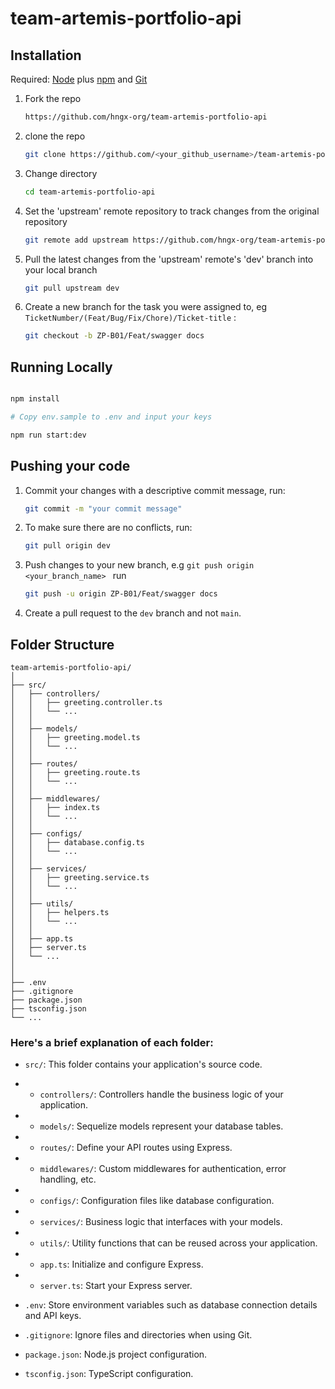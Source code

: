 # team-artemis-portfolio-api

## Installation

Required: [Node](https://nodejs.org/) plus [npm](https://docs.npmjs.com/) and [Git](https://git-scm.com/downloads)

1. Fork the repo

   ```bash
   https://github.com/hngx-org/team-artemis-portfolio-api
   ```

2. clone the repo

   ```bash
   git clone https://github.com/<your_github_username>/team-artemis-portfolio-api
   ```

3. Change directory

   ```bash
   cd team-artemis-portfolio-api
   ```

4. Set the 'upstream' remote repository to track changes from the original repository

    ```bash
    git remote add upstream https://github.com/hngx-org/team-artemis-portfolio-api.git
    ```

5. Pull the latest changes from the 'upstream' remote's 'dev' branch into your local branch

   ```bash
   git pull upstream dev
   ```

6. Create a new branch for the task you were assigned to, eg `TicketNumber/(Feat/Bug/Fix/Chore)/Ticket-title` :
   ```bash
   git checkout -b ZP-B01/Feat/swagger docs
   ```


## Running Locally

```bash

npm install

# Copy env.sample to .env and input your keys

npm run start:dev

```

## Pushing your code

1. Commit your changes with a descriptive commit message, run:
   ```bash
   git commit -m "your commit message"
   ```
2. To make sure there are no conflicts, run:
   ```bash
   git pull origin dev
   ```
3. Push changes to your new branch, e.g `git push origin <your_branch_name>
` run

   ```bash
   git push -u origin ZP-B01/Feat/swagger docs
   ```

4. Create a pull request to the `dev` branch and not `main`.

## Folder Structure

```
team-artemis-portfolio-api/
│
├── src/
│   ├── controllers/
│   │   ├── greeting.controller.ts
│   │   └── ...
│   │
│   ├── models/
│   │   ├── greeting.model.ts
│   │   └── ...
│   │
│   ├── routes/
│   │   ├── greeting.route.ts
│   │   └── ...
│   │
│   ├── middlewares/
│   │   ├── index.ts
│   │   └── ...
│   │
│   ├── configs/
│   │   ├── database.config.ts
│   │   └── ...
│   │
│   ├── services/
│   │   ├── greeting.service.ts
│   │   └── ...
│   │
│   ├── utils/
│   │   ├── helpers.ts
│   │   └── ...
│   │
│   ├── app.ts
│   ├── server.ts
│   └── ...
│
│
├── .env
├── .gitignore
├── package.json
├── tsconfig.json
└── ...
```

### Here's a brief explanation of each folder:

- `src/`: This folder contains your application's source code.

- - `controllers/`: Controllers handle the business logic of your application.
- - `models/`: Sequelize models represent your database tables.
- - `routes/`: Define your API routes using Express.
- - `middlewares/`: Custom middlewares for authentication, error handling, etc.
- - `configs/`: Configuration files like database configuration.
- - `services/`: Business logic that interfaces with your models.
- - `utils/`: Utility functions that can be reused across your application.
- - `app.ts`: Initialize and configure Express.
- - `server.ts`: Start your Express server.

- `.env`: Store environment variables such as database connection details and API keys.

- `.gitignore`: Ignore files and directories when using Git.

- `package.json`: Node.js project configuration.

- `tsconfig.json`: TypeScript configuration.

